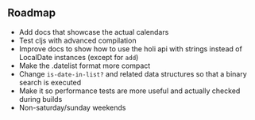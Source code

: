 ## Roadmap

* Add docs that showcase the actual calendars
* Test cljs with advanced compilation
* Improve docs to show how to use the holi api with strings instead of LocalDate instances (except for `add`)
* Make the .datelist format more compact
* Change `is-date-in-list?` and related data structures so that a binary search is executed
* Make it so performance tests are more useful and actually checked during builds
* Non-saturday/sunday weekends
